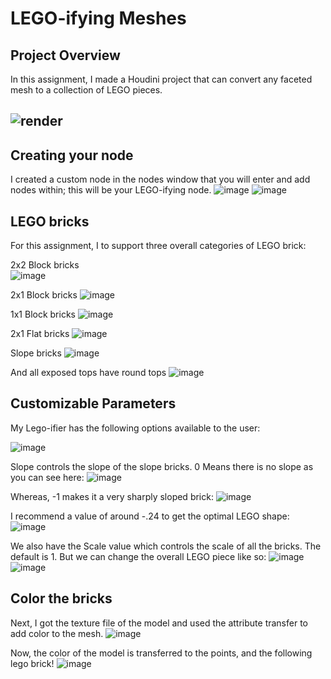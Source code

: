 # LEGO-ifying Meshes

## Project Overview
In this assignment, I made a Houdini project that can convert any faceted mesh to a collection of LEGO pieces.

![render](https://github.com/kyraSclark/hw03-legos/assets/60115638/21ba9fd9-d85d-4729-811e-8bc401a2d2d1)
---

## Creating your node
I created a custom node in the nodes window that you will enter and add nodes within; this will be your LEGO-ifying node.
![image](https://github.com/kyraSclark/hw03-legos/assets/60115638/afc90988-735e-47a6-8b38-8f82ada3f3ea)
![image](https://github.com/kyraSclark/hw03-legos/assets/60115638/526969e1-7911-4077-ab81-b28424524e3b)

## LEGO bricks
For this assignment, I to support three overall categories of LEGO brick:

2x2 Block bricks  
![image](https://github.com/kyraSclark/hw03-legos/assets/60115638/888d4344-2495-4196-94f1-83462cec056f)

2x1 Block bricks
![image](https://github.com/kyraSclark/hw03-legos/assets/60115638/fefa6e2c-38a3-4119-85c8-42652eca8eea)

1x1 Block bricks
![image](https://github.com/kyraSclark/hw03-legos/assets/60115638/2154482b-8715-41b1-851d-81178bc0cb26)

2x1 Flat bricks
![image](https://github.com/kyraSclark/hw03-legos/assets/60115638/6af32108-8aee-4667-b565-274d8a59d431)

Slope bricks
![image](https://github.com/kyraSclark/hw03-legos/assets/60115638/43dd7958-8e76-41ec-900b-23eec4955e67)

And all exposed tops have round tops
![image](https://github.com/kyraSclark/hw03-legos/assets/60115638/09240227-70b0-48b4-8c6a-56d7559d8af6)

## Customizable Parameters
My Lego-ifier has the following options available to the user: 

![image](https://github.com/kyraSclark/hw03-legos/assets/60115638/a359ddca-5b55-4e86-bc9a-a9a8afe4c486)

Slope controls the slope of the slope bricks. 0 Means there is no slope as you can see here: 
![image](https://github.com/kyraSclark/hw03-legos/assets/60115638/ee95cc0d-d647-4591-a2d5-7a62304574f6)

Whereas, -1 makes it a very sharply sloped brick:
![image](https://github.com/kyraSclark/hw03-legos/assets/60115638/2cc5f2e2-7e44-4b95-974c-0234b18955ee)

I recommend a value of around -.24 to get the optimal LEGO shape: 
![image](https://github.com/kyraSclark/hw03-legos/assets/60115638/cd64c056-703b-46f6-9d15-be18396d9346)

We also have the Scale value which controls the scale of all the bricks. The default is 1. But we can change the overall LEGO piece like so: 
![image](https://github.com/kyraSclark/hw03-legos/assets/60115638/d3c8e2bf-e521-404f-8fdc-00534225804b)
![image](https://github.com/kyraSclark/hw03-legos/assets/60115638/f3112206-f321-4471-87b6-cf467bdbb9bf)

## Color the bricks
Next, I got the texture file of the model and used the attribute transfer to add color to the mesh. 
![image](https://github.com/kyraSclark/hw03-legos/assets/60115638/523a8462-ca1a-4fe6-8840-980f61adf147)

Now, the color of the model is transferred to the points, and the following lego brick!
![image](https://github.com/kyraSclark/hw03-legos/assets/60115638/20ed24b4-3b4a-4e25-8ae3-e43018b26557)



